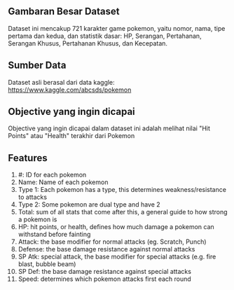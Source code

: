 ## Gambaran Besar Dataset

Dataset ini mencakup 721 karakter game pokemon, yaitu nomor, nama, tipe pertama dan kedua, dan statistik dasar: HP, Serangan, Pertahanan, Serangan Khusus, Pertahanan Khusus, dan Kecepatan.

## Sumber Data

Dataset asli berasal dari data kaggle: https://www.kaggle.com/abcsds/pokemon

## Objective yang ingin dicapai

Objective yang ingin dicapai dalam dataset ini adalah melihat nilai "Hit Points" atau "Health" terakhir dari Pokemon

## Features
1. #: ID for each pokemon
2. Name: Name of each pokemon
3. Type 1: Each pokemon has a type, this determines weakness/resistance to attacks
4. Type 2: Some pokemon are dual type and have 2
5. Total: sum of all stats that come after this, a general guide to how strong a pokemon is
6. HP: hit points, or health, defines how much damage a pokemon can withstand before fainting
7. Attack: the base modifier for normal attacks (eg. Scratch, Punch)
8. Defense: the base damage resistance against normal attacks
9. SP Atk: special attack, the base modifier for special attacks (e.g. fire blast, bubble beam)
10. SP Def: the base damage resistance against special attacks
11. Speed: determines which pokemon attacks first each round
	

